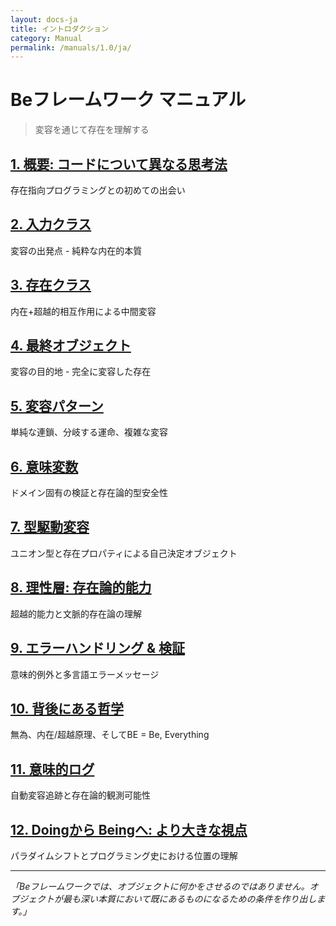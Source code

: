 ```yaml
---
layout: docs-ja
title: イントロダクション
category: Manual
permalink: /manuals/1.0/ja/
---
```

# Beフレームワーク マニュアル

> 変容を通じて存在を理解する

## [1. 概要: コードについて異なる思考法](01-overview.html)
存在指向プログラミングとの初めての出会い

## [2. 入力クラス](02-input-classes.html)
変容の出発点 - 純粋な内在的本質

## [3. 存在クラス](03-being-classes.html)
内在+超越的相互作用による中間変容

## [4. 最終オブジェクト](04-final-objects.html)
変容の目的地 - 完全に変容した存在

## [5. 変容パターン](05-metamorphosis.html)
単純な連鎖、分岐する運命、複雑な変容

## [6. 意味変数](06-semantic-variables.html)
ドメイン固有の検証と存在論的型安全性

## [7. 型駆動変容](07-type-driven-metamorphosis.html)
ユニオン型と存在プロパティによる自己決定オブジェクト

## [8. 理性層: 存在論的能力](08-reason-layer.html)
超越的能力と文脈的存在論の理解

## [9. エラーハンドリング & 検証](09-error-handling.html)
意味的例外と多言語エラーメッセージ

## [10. 背後にある哲学](10-philosophy-behind.html)
無為、内在/超越原理、そしてBE = Be, Everything

## [11. 意味的ログ](11-semantic-logging.html)
自動変容追跡と存在論的観測可能性

## [12. Doingから Beingへ: より大きな視点](12-from-doing-to-being-final.html)
パラダイムシフトとプログラミング史における位置の理解

---

*「Beフレームワークでは、オブジェクトに何かをさせるのではありません。オブジェクトが最も深い本質において既にあるものになるための条件を作り出します。」*

